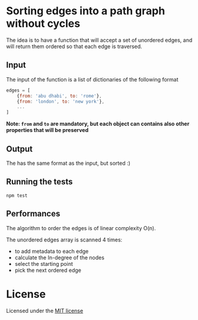 # Sorting edges into a path graph without cycles

The idea is to have a function that will accept a set of unordered edges, and will return them ordered so that each edge is traversed.

## Input

The input of the function is a list of dictionaries of the following format

```javascript
edges = [
    {from: 'abu dhabi', to: 'rome'},
    {from: 'london', to: 'new york'},
    ...
]
```

**Note: `from` and `to` are mandatory, but each object can contains also other properties that will be preserved**

## Output

The has the same format as the input, but sorted :)

## Running the tests

```
npm test
```

## Performances

The algorithm to order the edges is of linear complexity O(n).

The unordered edges array is scanned 4 times:

- to add metadata to each edge
- calculate the In-degree of the nodes
- select the starting point
- pick the next ordered edge

# License

Licensed under the [MIT license](http://opensource.org/licenses/MIT)
